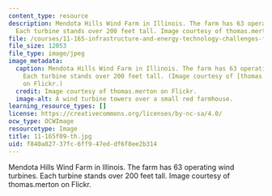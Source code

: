 ```yaml
---
content_type: resource
description: Mendota Hills Wind Farm in Illinois. The farm has 63 operating wind turbines.
  Each turbine stands over 200 feet tall. Image courtesy of thomas.merton on Flickr.
file: /courses/11-165-infrastructure-and-energy-technology-challenges-fall-2011/f840a82737fc6ff947eddf6f8ee2b314_11-165f09-th.jpg
file_size: 12053
file_type: image/jpeg
image_metadata:
  caption: Mendota Hills Wind Farm in Illinois. The farm has 63 operating wind turbines.
    Each turbine stands over 200 feet tall. (Image courtesy of [thomas.merton](http://www.flickr.com/photos/thomas-merton/2643225560/)
    on Flickr.)
  credit: Image courtesy of thomas.merton on Flickr.
  image-alt: A wind turbine towers over a small red farmhouse.
learning_resource_types: []
license: https://creativecommons.org/licenses/by-nc-sa/4.0/
ocw_type: OCWImage
resourcetype: Image
title: 11-165f09-th.jpg
uid: f840a827-37fc-6ff9-47ed-df6f8ee2b314
---
```

Mendota Hills Wind Farm in Illinois. The farm has 63 operating wind turbines. Each turbine stands over 200 feet tall. Image courtesy of thomas.merton on Flickr.